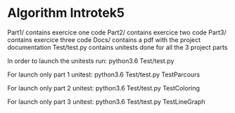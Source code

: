 # Algorithm Introtek5

Part1/ contains exercice one code
Part2/ contains exercice two code
Part3/ contains exercice three code
Docs/ contains a pdf with the project documentation
Test/test.py contains unitests done for all the 3 project parts

In order to launch the unitests run:
python3.6 Test/test.py

For launch only part 1 unitest:
python3.6 Test/test.py TestParcours

For launch only part 2 unitest:
python3.6 Test/test.py TestColoring

For launch only part 3 unitest:
python3.6 Test/test.py TestLineGraph
